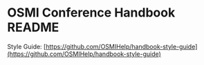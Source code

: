 # OSMI Conference Handbook README

Style Guide: [https://github.com/OSMIHelp/handbook-style-guide](https://github.com/OSMIHelp/handbook-style-guide)



